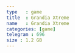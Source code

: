 ```yaml
---
type   : game
title  : Grandia Xtreme
name   : Grandia Xtreme
categories: [game]
telegram : 696
size : 1.2 GB
---
```




